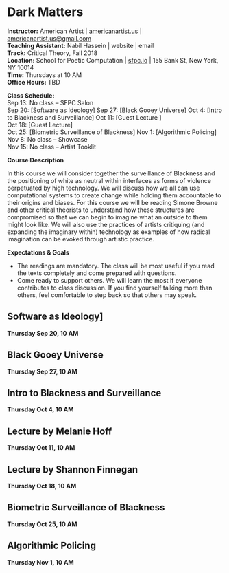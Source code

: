 # Dark Matters

**Instructor:** American Artist | [americanartist.us](http://americanartist.us/) | [americanartist.us@gmail.com](mailto:americanartist.us@gmail.com)\
**Teaching Assistant:** Nabil Hassein | website | email\
**Track:** Critical Theory, Fall 2018\
**Location:** School for Poetic Computation | [sfpc.io](http://sfpc.io/codesocieties/) | 155 Bank St, New York, NY 10014 \
**Time:** Thursdays at 10 AM\
**Office Hours:** TBD

**Class Schedule:** \
Sep 13: No class – SFPC Salon \
Sep 20: [Software as Ideology]
Sep 27: [Black Gooey Universe]
Oct 4: [Intro to Blackness and Surveillance]
Oct 11: [Guest Lecture ] \
Oct 18: [Guest Lecture] \
Oct 25: [Biometric Surveillance of Blackness]
Nov 1: [Algorithmic Policing]
Nov 8: No class – Showcase \
Nov 15: No class – Artist Tooklit 

**Course Description**

In this course we will consider together the surveillance of Blackness and the positioning of white as neutral within interfaces as forms of violence perpetuated by high technology. We will discuss how we all can use computational systems to create change while holding them accountable to their origins and biases. For this course we will be reading Simone Browne and other critical theorists to understand how these structures are compromised so that we can begin to imagine what an outside to them might look like. We will also use the practices of artists critiquing (and expanding the imaginary within) technology as examples of how radical imagination can be evoked through artistic practice.

**Expectations & Goals**

  * The readings are mandatory. The class will be most useful if you read the texts completely and come prepared with questions.
  * Come ready to support others. We will learn the most if everyone contributes to class discussion. If you find yourself talking more than others, feel comfortable to step back so that others may speak.
  
## Software as Ideology] ##
**Thursday Sep 20, 10 AM**
## Black Gooey Universe ##
**Thursday Sep 27, 10 AM**
## Intro to Blackness and Surveillance ##
**Thursday Oct 4, 10 AM**
## Lecture by Melanie Hoff ##
**Thursday Oct 11, 10 AM**
## Lecture by Shannon Finnegan ##
**Thursday Oct 18, 10 AM**
## Biometric Surveillance of Blackness ##
**Thursday Oct 25, 10 AM**
## Algorithmic Policing ##
**Thursday Nov 1, 10 AM**
  
  
